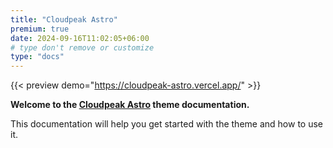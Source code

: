 ```yaml
---
title: "Cloudpeak Astro"
premium: true
date: 2024-09-16T11:02:05+06:00
# type don't remove or customize
type: "docs"
---
```


{{< preview demo="https://cloudpeak-astro.vercel.app/" >}}

**Welcome to the [Cloudpeak Astro](https://themefisher.com/products/cloudpeak-astro/) theme documentation.**

This documentation will help you get started with the theme and how to use it.
